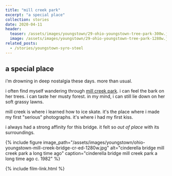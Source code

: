 ```yaml
---
title: "mill creek park"
excerpt: "a special place"
collection: stories
date: 2020-04-11
header:
  teaser: /assets/images/youngstown/29-ohio-youngstown-tree-park-300w.jpg
  image: /assets/images/youngstown/29-ohio-youngstown-tree-park-1280w.jpg
related_posts:
  - /stories/youngstown-syro-steel
---
```

## a special place

i'm drowning in deep nostalgia these days. more than usual. 

i often find myself wandering through [mill creek park](https://www.millcreekmetroparks.org/). i can feel the bark on her trees. i can taste her musty forest. in my mind, i can still lie down on her soft grassy lawns.

mill creek is where i learned how to ice skate. it's the place where i made my first "serious" photographs. it's where i had my first kiss.

i always had a strong affinity for this bridge. it felt so <em>out of place</em> with its surroundings. 

{% include figure image_path="/assets/images/youngstown/ohio-youngstown-mill-creek-bridge-cr-ed-1280w.jpg" alt="cinderella bridge mill creek park a long time ago" caption="cinderella bridge mill creek park a long time ago c. 1982" %}

{% include film-link.html %}